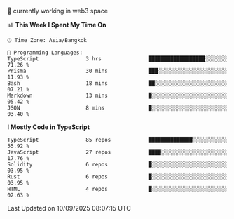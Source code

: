 🔭 currently working in web3 space

<!--START_SECTION:waka-->
📊 **This Week I Spent My Time On** 

```text
🕑︎ Time Zone: Asia/Bangkok

💬 Programming Languages: 
TypeScript               3 hrs               ██████████████████░░░░░░░   71.26 % 
Prisma                   30 mins             ███░░░░░░░░░░░░░░░░░░░░░░   11.93 % 
Bash                     18 mins             ██░░░░░░░░░░░░░░░░░░░░░░░   07.21 % 
Markdown                 13 mins             █░░░░░░░░░░░░░░░░░░░░░░░░   05.42 % 
JSON                     8 mins              █░░░░░░░░░░░░░░░░░░░░░░░░   03.40 % 
```

**I Mostly Code in TypeScript** 

```text
TypeScript               85 repos            ██████████████░░░░░░░░░░░   55.92 % 
JavaScript               27 repos            ████░░░░░░░░░░░░░░░░░░░░░   17.76 % 
Solidity                 6 repos             █░░░░░░░░░░░░░░░░░░░░░░░░   03.95 % 
Rust                     6 repos             █░░░░░░░░░░░░░░░░░░░░░░░░   03.95 % 
HTML                     4 repos             █░░░░░░░░░░░░░░░░░░░░░░░░   02.63 % 
```




 Last Updated on 10/09/2025 08:07:15 UTC
<!--END_SECTION:waka-->
